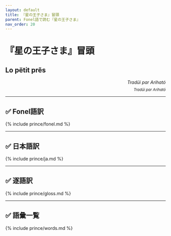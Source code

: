 ```yaml
---
layout: default
title: 『星の王子さま』冒頭
parent: Fonel語で読む『星の王子さま』
nav_order: 20
---
```


# 『星の王子さま』冒頭

## Lo pëtit prẽs

<p style="text-align: right; font-style: italic;">
Tradüi par Ariható
</p>
<p style="text-align: right; font-style: italic; font-size: smaller; margin-top: -0.5em;">
Tradüi par Ariható
</p>


---

## ✅ Fonel語訳
{% include prince/fonel.md %}

<!--
*************************
---

## ✅ フランス語(原文)
{% include prince/fr.md %} 
*************************
-->

<!--
*************************
---

## ✅ 英語訳
{% include prince/en.md %}

*************************
-->

---

## ✅ 日本語訳
{% include prince/ja.md %}

---

## ✅ 逐語訳
{% include prince/gloss.md %}

---

## ✅ 語彙一覧
{% include prince/words.md %}


